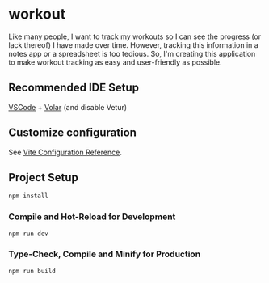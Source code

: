 # workout

Like many people, I want to track my workouts so I can see the progress (or lack thereof) I have made over time. However, tracking this information in a notes app or a spreadsheet is too tedious. So, I'm creating this application to make workout tracking as easy and user-friendly as possible.

## Recommended IDE Setup

[VSCode](https://code.visualstudio.com/) + [Volar](https://marketplace.visualstudio.com/items?itemName=Vue.volar) (and disable Vetur)

## Customize configuration

See [Vite Configuration Reference](https://vitejs.dev/config/).

## Project Setup

```sh
npm install
```

### Compile and Hot-Reload for Development

```sh
npm run dev
```

### Type-Check, Compile and Minify for Production

```sh
npm run build
```
